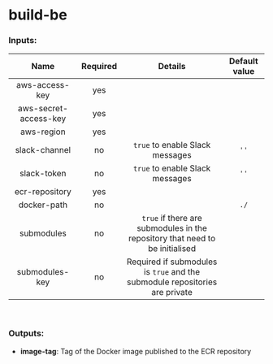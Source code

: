 # build-be

### Inputs:

| Name  | Required | Details | Default value |
| :---: | :------: | :-----: | :-----------: |
| aws-access-key | yes | | |
| aws-secret-access-key | yes | | |
| aws-region | yes | | |
| slack-channel | no | `true` to enable Slack messages | `''`|
| slack-token | no | `true` to enable Slack messages | `''` |
| ecr-repository | yes | | |
| docker-path | no | | `./` |
| submodules | no | `true` if there are submodules in the repository that need to be initialised | |
| submodules-key | no | Required if submodules is `true` and the submodule repositories are private | |

<br>

### Outputs:

- **image-tag**: Tag of the Docker image published to the ECR repository
